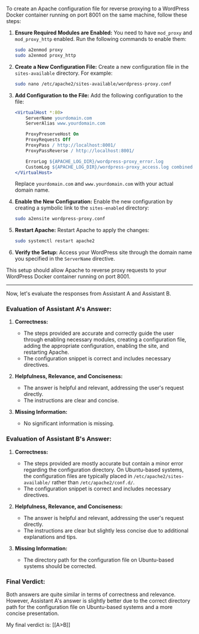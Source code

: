 
To create an Apache configuration file for reverse proxying to a WordPress Docker container running on port 8001 on the same machine, follow these steps:

1. **Ensure Required Modules are Enabled:**
   You need to have `mod_proxy` and `mod_proxy_http` enabled. Run the following commands to enable them:

   ```bash
   sudo a2enmod proxy
   sudo a2enmod proxy_http
   ```

2. **Create a New Configuration File:**
   Create a new configuration file in the `sites-available` directory. For example:

   ```bash
   sudo nano /etc/apache2/sites-available/wordpress-proxy.conf
   ```

3. **Add Configuration to the File:**
   Add the following configuration to the file:

   ```apache
   <VirtualHost *:80>
       ServerName yourdomain.com
       ServerAlias www.yourdomain.com

       ProxyPreserveHost On
       ProxyRequests Off
       ProxyPass / http://localhost:8001/
       ProxyPassReverse / http://localhost:8001/

       ErrorLog ${APACHE_LOG_DIR}/wordpress-proxy_error.log
       CustomLog ${APACHE_LOG_DIR}/wordpress-proxy_access.log combined
   </VirtualHost>
   ```

   Replace `yourdomain.com` and `www.yourdomain.com` with your actual domain name.

4. **Enable the New Configuration:**
   Enable the new configuration by creating a symbolic link to the `sites-enabled` directory:

   ```bash
   sudo a2ensite wordpress-proxy.conf
   ```

5. **Restart Apache:**
   Restart Apache to apply the changes:

   ```bash
   sudo systemctl restart apache2
   ```

6. **Verify the Setup:**
   Access your WordPress site through the domain name you specified in the `ServerName` directive.

This setup should allow Apache to reverse proxy requests to your WordPress Docker container running on port 8001.

---

Now, let's evaluate the responses from Assistant A and Assistant B.

### Evaluation of Assistant A's Answer:
1. **Correctness:**
   - The steps provided are accurate and correctly guide the user through enabling necessary modules, creating a configuration file, adding the appropriate configuration, enabling the site, and restarting Apache.
   - The configuration snippet is correct and includes necessary directives.

2. **Helpfulness, Relevance, and Conciseness:**
   - The answer is helpful and relevant, addressing the user's request directly.
   - The instructions are clear and concise.

3. **Missing Information:**
   - No significant information is missing.

### Evaluation of Assistant B's Answer:
1. **Correctness:**
   - The steps provided are mostly accurate but contain a minor error regarding the configuration directory. On Ubuntu-based systems, the configuration files are typically placed in `/etc/apache2/sites-available/` rather than `/etc/apache2/conf.d/`.
   - The configuration snippet is correct and includes necessary directives.

2. **Helpfulness, Relevance, and Conciseness:**
   - The answer is helpful and relevant, addressing the user's request directly.
   - The instructions are clear but slightly less concise due to additional explanations and tips.

3. **Missing Information:**
   - The directory path for the configuration file on Ubuntu-based systems should be corrected.

### Final Verdict:
Both answers are quite similar in terms of correctness and relevance. However, Assistant A's answer is slightly better due to the correct directory path for the configuration file on Ubuntu-based systems and a more concise presentation.

My final verdict is: [[A>B]]